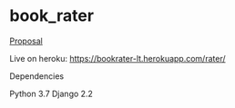 # book_rater

[Proposal](https://github.com/liyaSileshi/book_rater/blob/master/proposal.md)

Live on heroku: https://bookrater-lt.herokuapp.com/rater/

Dependencies

Python 3.7
Django 2.2
